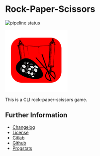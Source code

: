 # Rock-Paper-Scissors

[![pipeline status](https://gitlab.namibsun.net/namibsun/museum/rock-paper-scissors/badges/master/pipeline.svg)](https://gitlab.namibsun.net/namibsun/museum/rock-paper-scissors/commits/master)

![Logo](resources/logo/logo-readme.png)

This is a CLI rock-paper-scissors game.

## Further Information

* [Changelog](CHANGELOG)
* [License](LICENSE)
* [Gitlab](https://gitlab.namibsun.net/namibsun/museum/rock-paper-scissors)
* [Github](https://github.com/namboy94/rock-paper-scissors)
* [Progstats](https://progstats.namibsun.net/projects/rock-paper-scissors)